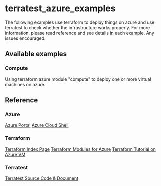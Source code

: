 # terratest_azure_examples

The following examples use terraform to deploy things on azure and use terratest to check whether the infrastructure works properly. For more information, please read reference and see details in each example. Any issues encouraged.

## Available examples

### Compute

Using terraform azure module "compute" to deploy one or more virtual machines on azure.

## Reference

### Azure

[Azure Portal](https://portal.azure.com)
[Azure Cloud Shell](https://shell.azure.com)

### Terraform

[Terraform Index Page](https://www.terraform.io/)
[Terraform Modules for Azure](https://registry.terraform.io/browse?provider=azurerm)
[Terraform Tutorial on Azure VM](https://docs.microsoft.com/en-us/azure/virtual-machines/linux/terraform-install-configure)

### Terratest

[Terratest Source Code & Document](https://github.com/gruntwork-io/terratest)
